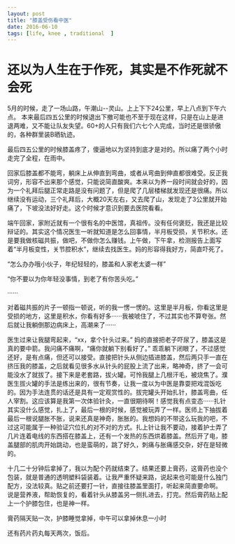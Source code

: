```yaml
---
layout: post
title: "膝盖受伤看中医"
date: 2016-06-10
tags: [life, knee , traditional  ]
---
```


还以为人生在于作死，其实是不作死就不会死
===

5月的时候，走了一场山路，午潮山--灵山。上上下下24公里，早上八点到下午六点。
本来最后四五公里的时候退出下撤可能也不至于现在这样，只是在山上是进退两难，又不能让队友失望。60+的人只有我们六七个人完成，当时还是很骄傲的，各种群里装B晒轨迹。

最后四五公里的时候膝盖疼了，傻逼地以为坚持到底才是对的。所以痛了两个小时走完了全程，在雨中。

回家后膝盖都不能弯，躺床上从伸直到弯曲，或者从弯曲到伸直都很难受。反正我词穷，形容不出来那个感觉，只能说简直酸爽。本来以为养一段时间就会好的，因为一个礼拜后腿正常走路是没有问题了，但是爬了几层楼梯就发现还是很痛。所以继续没有运动，三个礼拜后，大概20天左右，又去爬了山，发现走了3公里就开始痛了，下坡没法好好走。这个时候才意识到要去医院看看。

端午回家，家附近就有一个很有名的中医馆，真祖传。没有任何褒贬，我还是比较辩证的。其实这个情况医生一听就知道是怎么回事情，半月板受损，关节积水。还是要我做核磁共振，做吧，不做你怎么赚钱。上午做，下午拿，检测报告上面写着“半月板变性，关节腔积水”，继续去找医生。妈的形容得我好方，简直吓死了。 

“怎么办办哦小伙子，年纪轻轻的，膝盖和人家老太婆一样”

“你不要以为你年轻没事情，到老了有你苦头吃。”

······

对着磁共振的片子一顿指一顿说，听的我一愣一愣的。这里是半月板，你看这里是受损的地方，这里是积水，你看有好多······我被唬住了，不过其实也不算夸张。然后就让我躺倒那边病床上，高潮来了······

医生过来让我腿弯起来，“xx，拿个针头过来。”  妈的直接把老子吓尿了，膝盖这是真的要中箭。我问痛不痛啊，“痛你就躺下别看好了。” 乖乖躺下闭眼了，不过感觉还好，是有点痛，但还可以接受。直接把针头从侧边插进膝盖，然后两只手一直在挤压我的膝盖，之后就看见很多水从针头的屁股上流了出来，略神奇，挤了一会可能没水了就拔了。接下来是老套路，拔火罐。可怜我腿上几根汗毛，被烧焦了。濮医生拔火罐的手法是练出来的，很有节奏，让我一度以为中医是靠耍把戏混饭吃的。因为手法连贯的话还是具有一定观赏性的。拔完罐头开始扎针，膝盖弯曲，任人宰割。这应该算是我第一次体验针灸，一直很期待啊！感觉我有点变态······扎针其实没什么感觉，扎上了，最后一根的时候，感觉被玩弄了一样。医师上下抽拔着最后一根说腿胀不胀，说来还真是神奇，胀胀的。我想妈的不带这么玩我的吧，不过这可能属于一种验证穴位扎的对不对的方式。扎上针让我不要动，接着护士弄了几片连着电线的东西搭在膝盖上，还有一个发热的东西烘着膝盖。然后开了电，膝盖腿部的肌肉开始跳动，也是蛮萌的，跳了好久，刺痛与胀痛感交杂，好在是轻微的。

十几二十分钟后拿掉了，我以为配个药就结束了。结果还要上膏药，这膏药也没个包装，就是普通的透明塑料袋装着。让我严重怀疑来路，说起来也可能是什么独门配方，没法较真。贴之前还要打一针，直接往膝盖里面打，听起来简直要命啊。
说是营养液，帮助恢复的，看着针头从膝盖另一侧扎进去，打完。然后膏药贴上配上一个护膝包住，也是神一样。


膏药隔天贴一次，护膝睡觉拿掉，中午可以拿掉休息一小时

还有药片药丸每天两次，饭后。

